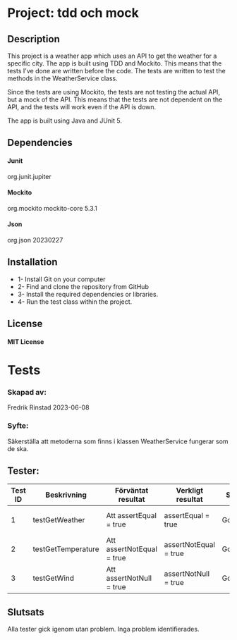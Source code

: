# Project: tdd och mock

## Description

This project is a weather app which uses an API to get the weather for a specific city. The app is built using TDD and Mockito. 
This means that the tests I've done are written before the code. The tests are written to test the methods in the WeatherService class.

Since the tests are using Mockito, the tests are not testing the actual API, but a mock of the API. This means that the tests are not dependent on the API, and the tests will work even if the API is down.

The app is built using Java and JUnit 5.

## Dependencies

#### Junit
org.junit.jupiter

#### Mockito
org.mockito mockito-core 5.3.1

#### Json
org.json 20230227


## Installation

* 1- Install Git on your computer
* 2- Find and clone the repository from GitHub
* 3- Install the required dependencies or libraries.
* 4- Run the test class within the project.

## License
#### MIT License


# Tests

### Skapad av:
Fredrik Rinstad 2023-06-08

### Syfte:
Säkerställa att metoderna som finns i klassen WeatherService fungerar som de ska.

## Tester:

| Test ID | Beskrivning                                  | Förväntat resultat | Verkligt resultat | Status   | Kommentar                  |
|---------|----------------------------------------------|--------------------|-------------------|----------|----------------------------|
| 1       | testGetWeather                               | Att assertEqual = true  | assertEqual = true | Godkänd  | Inga problem identifierade |
| 2       | testGetTemperature                           | Att assertNotEqual = true | assertNotEqual = true | Godkänd  | Inga problem identifierade |
| 3       | testGetWind                                  | Att assertNotNull = true | assertNotNull = true | Godkänd  | Inga problem identifierade |

## Slutsats
Alla tester gick igenom utan problem. Inga problem identifierades. 